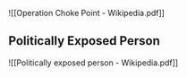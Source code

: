 ![[Operation Choke Point - Wikipedia.pdf]]




## Politically Exposed Person

![[Politically exposed person - Wikipedia.pdf]]
